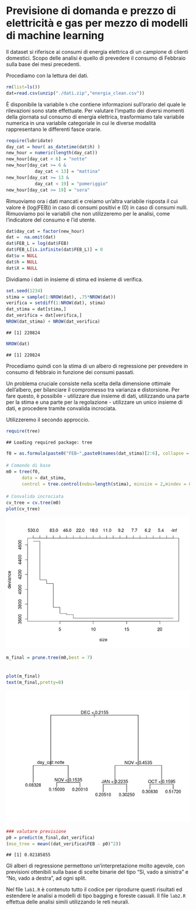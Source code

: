 Previsione di domanda e prezzo di elettricità e gas per mezzo di modelli
di machine learning
================

Il dataset si riferisce ai consumi di energia elettrica di un campione
di clienti domestici. Scopo delle analisi è quello di prevedere il
consumo di Febbraio sulla base dei mesi precedenti.

Procediamo con la lettura dei dati.

``` r
rm(list=ls())
dat=read.csv(unzip("./dati.zip","energia_clean.csv"))
```

È disponibile la variabile `h` che contiene informazioni sull’orario del
quale le rilevazioni sono state effettuate. Per valutare l’impatto dei
diversi momenti della giornata sul consumo di energia elettrica,
trasformiamo tale variabile numerica in una variabile categoriale in cui
le diverse modalità rappresentano le differenti fasce orarie.

``` r
require(lubridate)
day_cat = hour( as_datetime(dat$h) )
new_hour = numeric(length(day_cat))
new_hour[day_cat < 6] = "notte"
new_hour[day_cat >= 6 & 
           day_cat < 13] = "mattina"
new_hour[day_cat >= 13 & 
           day_cat < 19] = "pomeriggio"
new_hour[day_cat >= 19] = "sera"
```

Rimuoviamo ora i dati mancati e creiamo un’altra variabile risposta il
cui valore è \(log(FEB)\) in caso di consumi positivi e \(0\) in caso di
consumi nulli. Rimuoviamo poi le variabili che non utilizzeremo per le
analisi, come l’indicatore del consumo e l’id utente.

``` r
dat$day_cat = factor(new_hour)
dat =  na.omit(dat)
dat$FEB_L = log(dat$FEB)
dat$FEB_L[is.infinite(dat$FEB_L)] = 0 
dat$u = NULL
dat$h = NULL
dat$X = NULL
```

Dividiamo i dati in insieme di stima ed insieme di verifica.

``` r
set.seed(1234)
stima = sample(1:NROW(dat), .75*NROW(dat))
verifica = setdiff(1:NROW(dat), stima)
dat_stima = dat[stima,]
dat_verifica = dat[verifica,]
NROW(dat_stima) + NROW(dat_verifica) 
```

    ## [1] 220824

``` r
NROW(dat)
```

    ## [1] 220824

Procediamo quindi con la stima di un albero di regressione per prevedere
in consumo di febbraio in funzione dei consumi passati.

Un problema cruciale consiste nella scelta della dimensione ottimale
dell’albero, per bilanciare il compromesso tra varianza e distorsione.
Per fare questo, è possibile - utilizzare due insieme di dati,
utilizzando una parte per la stima e una parte per la regolazione -
utilizzare un unico insieme di dati, e procedere tramite convalida
incrociata.

Utilizzeremo il secondo approccio.

``` r
require(tree)
```

    ## Loading required package: tree

``` r
f0 = as.formula(paste0("FEB~",paste0(names(dat_stima)[2:6], collapse = "+")))

# Comando di base
m0 = tree(f0,
      data = dat_stima, 
      control = tree.control(nobs=length(stima), minsize = 2,mindev = 0.001))

# Convalida incrociata
cv_tree = cv.tree(m0)
plot(cv_tree)
```

![](LAB_files/figure-gfm/albero-1.png)<!-- -->

``` r
m_final = prune.tree(m0,best = 7)


plot(m_final)
text(m_final,pretty=0)
```

![](LAB_files/figure-gfm/albero-2.png)<!-- -->

``` r
### valutare previsione
p0 = predict(m_final,dat_verifica)
(mse_tree = mean((dat_verifica$FEB - p0)^2))
```

    ## [1] 0.02185855

Gli alberi di regressione permettono un’interpretazione molto agevole,
con previsioni ottenibili sulla base di scelte binarie del tipo “Sì,
vado a sinistra” e “No, vado a destra”, ad ogni split.

Nel file `lab1.R` è contenuto tutto il codice per riprodurre questi
risultati ed estendere le analisi a modelli di tipo bagging e foreste
casuali. Il file `lab2.R` effettua delle analisi simili utilizzando le
reti neurali.
